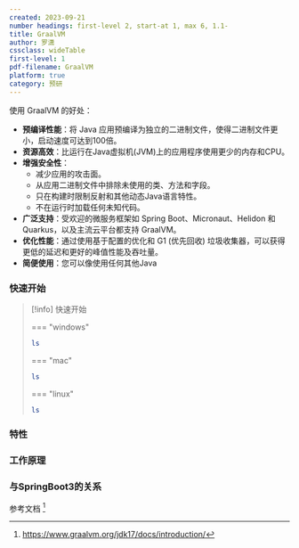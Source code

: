```yaml
---
created: 2023-09-21
number headings: first-level 2, start-at 1, max 6, 1.1-
title: GraalVM
author: 罗潇
cssclass: wideTable
first-level: 1
pdf-filename: GraalVM
platform: true
category: 预研
---
```



使用 GraalVM 的好处：

- **预编译性能**：将 Java 应用预编译为独立的二进制文件，使得二进制文件更小，启动速度可达到100倍。
- **资源高效**：比运行在Java虚拟机(JVM)上的应用程序使用更少的内存和CPU。
- **增强安全性**：
    - 减少应用的攻击面。
    - 从应用二进制文件中排除未使用的类、方法和字段。
    - 只在构建时限制反射和其他动态Java语言特性。
    - 不在运行时加载任何未知代码。
- **广泛支持**：受欢迎的微服务框架如 Spring Boot、Micronaut、Helidon 和 Quarkus，以及主流云平台都支持 GraalVM。
- **优化性能**：通过使用基于配置的优化和 G1 (优先回收) 垃圾收集器，可以获得更低的延迟和更好的峰值性能及吞吐量。
- **简便使用**：您可以像使用任何其他Java

### 快速开始
> [!info] 快速开始
> 
> === "windows"
> ``` bash
> ls
> ```
> 
> === "mac"
> ```bash
> ls
> ```
> 
> === "linux"
> ```bash
> ls
> ```

### 特性

### 工作原理

### 与SpringBoot3的关系

参考文档 [^1]

[^1]: https://www.graalvm.org/jdk17/docs/introduction/